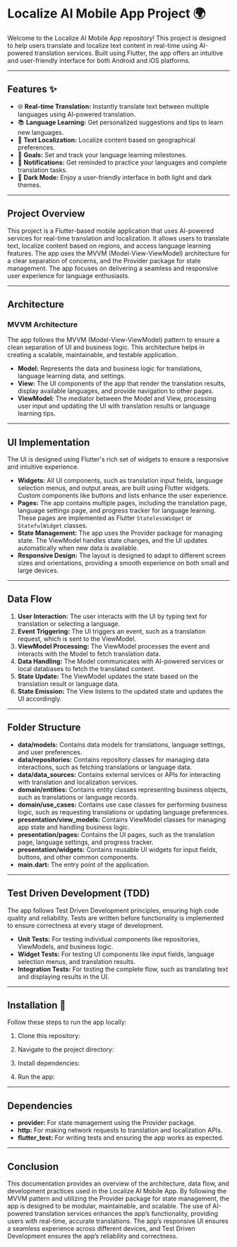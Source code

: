 # Localize AI Mobile App Project 🌍

Welcome to the Localize AI Mobile App repository! This project is designed to help users translate and localize text content in real-time using AI-powered translation services. Built using Flutter, the app offers an intuitive and user-friendly interface for both Android and iOS platforms.

---

## Features ✨

- 🌐 **Real-time Translation:** Instantly translate text between multiple languages using AI-powered translation.
- 📚 **Language Learning:** Get personalized suggestions and tips to learn new languages.
- 🔄 **Text Localization:** Localize content based on geographical preferences.
- 🎯 **Goals:** Set and track your language learning milestones.
- 🔔 **Notifications:** Get reminded to practice your languages and complete translation tasks.
- 🌙 **Dark Mode:** Enjoy a user-friendly interface in both light and dark themes.

---

## Project Overview
This project is a Flutter-based mobile application that uses AI-powered services for real-time translation and localization. It allows users to translate text, localize content based on regions, and access language learning features. The app uses the MVVM (Model-View-ViewModel) architecture for a clear separation of concerns, and the Provider package for state management. The app focuses on delivering a seamless and responsive user experience for language enthusiasts.

---

## Architecture

### MVVM Architecture
The app follows the MVVM (Model-View-ViewModel) pattern to ensure a clean separation of UI and business logic. This architecture helps in creating a scalable, maintainable, and testable application.

- **Model:** Represents the data and business logic for translations, language learning data, and settings.
- **View:** The UI components of the app that render the translation results, display available languages, and provide navigation to other pages.
- **ViewModel:** The mediator between the Model and View, processing user input and updating the UI with translation results or language learning tips.

---

## UI Implementation
The UI is designed using Flutter's rich set of widgets to ensure a responsive and intuitive experience.

- **Widgets:** All UI components, such as translation input fields, language selection menus, and output areas, are built using Flutter widgets. Custom components like buttons and lists enhance the user experience.
- **Pages:** The app contains multiple pages, including the translation page, language settings page, and progress tracker for language learning. These pages are implemented as Flutter `StatelessWidget` or `StatefulWidget` classes.
- **State Management:** The app uses the Provider package for managing state. The ViewModel handles state changes, and the UI updates automatically when new data is available.
- **Responsive Design:** The layout is designed to adapt to different screen sizes and orientations, providing a smooth experience on both small and large devices.

---

## Data Flow
1. **User Interaction:** The user interacts with the UI by typing text for translation or selecting a language.
2. **Event Triggering:** The UI triggers an event, such as a translation request, which is sent to the ViewModel.
3. **ViewModel Processing:** The ViewModel processes the event and interacts with the Model to fetch translation data.
4. **Data Handling:** The Model communicates with AI-powered services or local databases to fetch the translated content.
5. **State Update:** The ViewModel updates the state based on the translation result or language data.
6. **State Emission:** The View listens to the updated state and updates the UI accordingly.

---

## Folder Structure


- **data/models:** Contains data models for translations, language settings, and user preferences.
- **data/repositories:** Contains repository classes for managing data interactions, such as fetching translations or language data.
- **data/data_sources:** Contains external services or APIs for interacting with translation and localization services.
- **domain/entities:** Contains entity classes representing business objects, such as translations or language records.
- **domain/use_cases:** Contains use case classes for performing business logic, such as requesting translations or updating language preferences.
- **presentation/view_models:** Contains ViewModel classes for managing app state and handling business logic.
- **presentation/pages:** Contains the UI pages, such as the translation page, language settings, and progress tracker.
- **presentation/widgets:** Contains reusable UI widgets for input fields, buttons, and other common components.
- **main.dart:** The entry point of the application.

---

## Test Driven Development (TDD)
The app follows Test Driven Development principles, ensuring high code quality and reliability. Tests are written before functionality is implemented to ensure correctness at every stage of development.

- **Unit Tests:** For testing individual components like repositories, ViewModels, and business logic.
- **Widget Tests:** For testing UI components like input fields, language selection menus, and translation results.
- **Integration Tests:** For testing the complete flow, such as translating text and displaying results in the UI.

---

## Installation 📲

Follow these steps to run the app locally:

1. Clone this repository:

2. Navigate to the project directory:

3. Install dependencies:

4. Run the app:

---

## Dependencies
- **provider:** For state management using the Provider package.
- **http:** For making network requests to translation and localization APIs.
- **flutter_test:** For writing tests and ensuring the app works as expected.

---

## Conclusion
This documentation provides an overview of the architecture, data flow, and development practices used in the Localize AI Mobile App. By following the MVVM pattern and utilizing the Provider package for state management, the app is designed to be modular, maintainable, and scalable. The use of AI-powered translation services enhances the app’s functionality, providing users with real-time, accurate translations. The app’s responsive UI ensures a seamless experience across different devices, and Test Driven Development ensures the app’s reliability and correctness.
